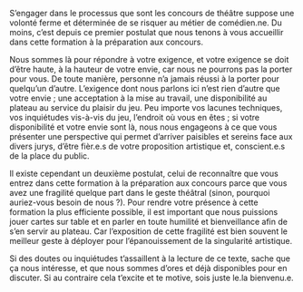 S’engager dans le processus que sont les concours de théâtre suppose une volonté ferme et déterminée de se risquer au métier de comédien.ne. Du moins, c’est depuis ce premier postulat que nous tenons à vous accueillir dans cette formation à la préparation aux concours.

Nous sommes là pour répondre à votre exigence, et votre exigence se doit d’être haute, à la hauteur de votre envie, car nous ne pourrons pas la porter pour vous. De toute manière, personne n’a jamais réussi à la porter pour quelqu’un d’autre. L’exigence dont nous parlons ici n’est rien d’autre que votre envie ; une acceptation à la mise au travail, une disponibilité au plateau au service du plaisir du jeu.
Peu importe vos lacunes techniques, vos inquiétudes vis-à-vis du jeu, l’endroit où vous en êtes ; si votre disponibilité et votre envie sont là, nous nous engageons à ce que vous présenter une perspective qui permet d’arriver paisibles et sereins face aux divers jurys, d’être fièr.e.s de votre proposition artistique et, conscient.e.s de la place du public.

Il existe cependant un deuxième postulat, celui de reconnaître que vous entrez dans cette formation à la préparation aux concours parce que vous avez une fragilité quelque part dans le geste théâtral  (sinon, pourquoi auriez-vous besoin de nous ?). Pour rendre votre présence à cette formation la plus efficiente possible, il est important que nous puissions jouer cartes sur table et en parler en toute humilité et bienveillance afin de s’en servir au plateau. Car l’exposition de cette fragilité est bien souvent le meilleur geste à déployer pour l’épanouissement de la singularité artistique.

Si des doutes ou inquiétudes t’assaillent à la lecture de ce texte, sache que ça nous intéresse, et que nous sommes d’ores et déjà disponibles pour en discuter. Si au contraire cela t’excite et te motive, sois juste le.la bienvenu.e.
